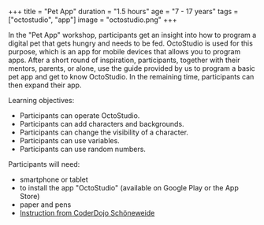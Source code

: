 +++
title = "Pet App"
duration = "1.5 hours"
age = "7 - 17 years"
tags = ["octostudio", "app"]
image = "octostudio.png"
+++

In the "Pet App" workshop, participants get an insight into how to program a digital pet that gets hungry and needs to be fed. OctoStudio is used for this purpose, which is an app for mobile devices that allows you to program apps. After a short round of inspiration, participants, together with their mentors, parents, or alone, use the guide provided by us to program a basic pet app and get to know OctoStudio. In the remaining time, participants can then expand their app.

Learning objectives:

* Participants can operate OctoStudio.
* Participants can add characters and backgrounds.
* Participants can change the visibility of a character.
* Participants can use variables.
* Participants can use random numbers.


Participants will need:

* smartphone or tablet
* to install the app "OctoStudio" (available on Google Play or the App Store)
* paper and pens
* [Instruction from CoderDojo Schöneweide](https://coderdojo-schoeneweide.github.io/docs/anleitung-octostudio-haustierapp.pdf)
